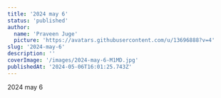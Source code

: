```yaml
---
title: '2024 may 6'
status: 'published'
author:
  name: 'Praveen Juge'
  picture: 'https://avatars.githubusercontent.com/u/13696888?v=4'
slug: '2024-may-6'
description: ''
coverImage: '/images/2024-may-6-M1MD.jpg'
publishedAt: '2024-05-06T16:01:25.743Z'
---
```


2024 may 6